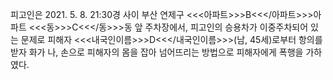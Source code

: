 피고인은 2021. 5. 8. 21:30경 사이 부산 연제구 <<<아파트>>>B<<</아파트>>>아파트 <<<동>>>C<<</동>>>동 앞 주차장에서, 피고인의 승용차가 이중주차되어 있는 문제로 피해자 <<<내국인이름>>>D<<</내국인이름>>>(남, 45세)로부터 항의를 받자 화가 나, 손으로 피해자의 몸을 잡아 넘어뜨리는 방법으로 피해자에게 폭행을 가하였다.